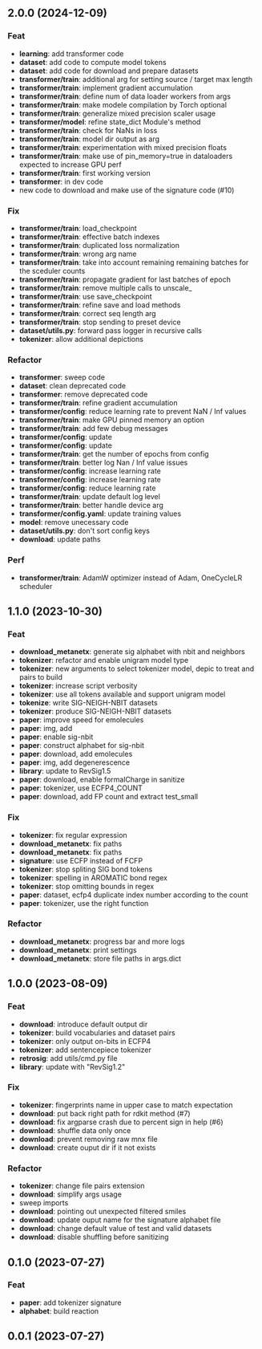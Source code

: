 ## 2.0.0 (2024-12-09)

### Feat

- **learning**: add transformer code
- **dataset**: add code to compute model tokens
- **dataset**: add code for download and prepare datasets
- **transformer/train**: additional arg for setting source / target max length
- **transformer/train**: implement gradient accumulation
- **transformer/train**: define num of data loader workers from args
- **transformer/train**: make modele compilation by Torch optional
- **transformer/train**: generalize mixed precision scaler usage
- **transformer/model**: refine state_dict Module's method
- **transformer/train**: check for NaNs in loss
- **transformer/train**: model dir output as arg
- **transformer/train**: experimentation with mixed precision floats
- **transformer/train**: make use of pin_memory=true in dataloaders expected to increase GPU perf
- **transformer/train**: first working version
- **transformer**: in dev code
- new code to download and make use of the signature code (#10)

### Fix

- **transformer/train**: load_checkpoint
- **transformer/train**: effective batch indexes
- **transformer/train**: duplicated loss normalization
- **transformer/train**: wrong arg name
- **transformer/train**: take into account remaining remaining batches for the sceduler counts
- **transformer/train**: propagate gradient for last batches of epoch
- **transformer/train**: remove multiple calls to unscale_
- **transformer/train**: use save_checkpoint
- **transformer/train**: refine save and load methods
- **transformer/train**: correct seq length arg
- **transformer/train**: stop sending to preset device
- **dataset/utils.py**: forward pass logger in recursive calls
- **tokenizer**: allow additional depictions

### Refactor

- **transformer**: sweep code
- **dataset**: clean deprecated code
- **transformer**: remove deprecated code
- **transformer/train**: refine gradient accumulation
- **transformer/config**: reduce learning rate to prevent NaN / Inf values
- **transformer/train**: make GPU pinned memory an option
- **transformer/train**: add few debug messages
- **transformer/config**: update
- **transformer/config**: update
- **transformer/train**: get the number of epochs from config
- **transformer/train**: better log Nan / Inf value issues
- **transformer/config**: increase learning rate
- **transformer/config**: increase learning rate
- **transformer/config**: reduce learning rate
- **transformer/train**: update default log level
- **transformer/train**: better handle device arg
- **transformer/config.yaml**: update training values
- **model**: remove unecessary code
- **dataset/utils.py**: don't sort config keys
- **download**: update paths

### Perf

- **transformer/train**: AdamW optimizer instead of Adam, OneCycleLR scheduler

## 1.1.0 (2023-10-30)

### Feat

- **download_metanetx**: generate sig alphabet with nbit and neighbors
- **tokenizer**: refactor and enable unigram model type
- **tokenizer**: new arguments to select tokenizer model, depic to treat and pairs to build
- **tokenizer**: increase script verbosity
- **tokenizer**: use all tokens available and support unigram model
- **tokenize**: write SIG-NEIGH-NBIT datasets
- **tokenizer**: produce SIG-NEIGH-NBIT datasets
- **paper**: improve speed for emolecules
- **paper**: img, add
- **paper**: enable sig-nbit
- **paper**: construct alphabet for sig-nbit
- **paper**: download, add emolecules
- **paper**: img, add degenerescence
- **library**: update to RevSig1.5
- **paper**: download, enable formalCharge in sanitize
- **paper**: tokenizer, use ECFP4_COUNT
- **paper**: download, add FP count and extract test_small

### Fix

- **tokenizer**: fix regular expression
- **download_metanetx**: fix paths
- **download_metanetx**: fix paths
- **signature**: use ECFP instead of FCFP
- **tokenizer**: stop spliting SIG bond tokens
- **tokenizer**: spelling in AROMATIC bond regex
- **tokenizer**: stop omitting bounds in regex
- **paper**: dataset, ecfp4 duplicate index number according to the count
- **paper**: tokenizer, use the right function

### Refactor

- **download_metanetx**: progress bar and more logs
- **download_metanetx**: print settings
- **download_metanetx**: store file paths in args.dict

## 1.0.0 (2023-08-09)

### Feat

- **download**: introduce default output dir
- **tokenizer**: build vocabularies and dataset pairs
- **tokenizer**: only output on-bits in ECFP4
- **tokenizer**: add sentencepiece tokenizer
- **retrosig**: add utils/cmd.py file
- **library**: update with "RevSig1.2"

### Fix

- **tokenizer**: fingerprints name in upper case to match expectation
- **download**: put back right path for rdkit method (#7)
- **download**: fix argparse crash due to percent sign in help (#6)
- **download**: shuffle data only once
- **download**: prevent removing raw mnx file
- **download**: create ouput dir if it not exists

### Refactor

- **tokenizer**: change file pairs extension
- **download**: simplify args usage
- sweep imports
- **download**: pointing out unexpected filtered smiles
- **download**: update ouput name for the signature alphabet file
- **download**: change default value of test and valid datasets
- **download**: disable shuffling before sanitizing

## 0.1.0 (2023-07-27)

### Feat

- **paper**: add tokenizer signature
- **alphabet**: build reaction

## 0.0.1 (2023-07-27)
